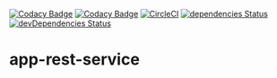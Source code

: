 [![Codacy Badge](https://api.codacy.com/project/badge/Grade/404a1256d38f42a58598d58590ea56db)](https://www.codacy.com/app/udlei/app-rest-service?utm_source=github.com&amp;utm_medium=referral&amp;utm_content=redirectpro/app-rest-service&amp;utm_campaign=Badge_Grade) [![Codacy Badge](https://api.codacy.com/project/badge/Coverage/404a1256d38f42a58598d58590ea56db)](https://www.codacy.com/app/udlei/app-rest-service?utm_source=github.com&utm_medium=referral&utm_content=redirectpro/app-rest-service&utm_campaign=Badge_Coverage) [![CircleCI](https://circleci.com/gh/redirectpro/app-rest-service.svg?style=svg)](https://circleci.com/gh/redirectpro/app-rest-service) [![dependencies Status](https://david-dm.org/redirectpro/app-rest-service/status.svg)](https://david-dm.org/redirectpro/app-rest-service) [![devDependencies Status](https://david-dm.org/redirectpro/app-rest-service/dev-status.svg)](https://david-dm.org/redirectpro/app-rest-service?type=dev)

# app-rest-service
